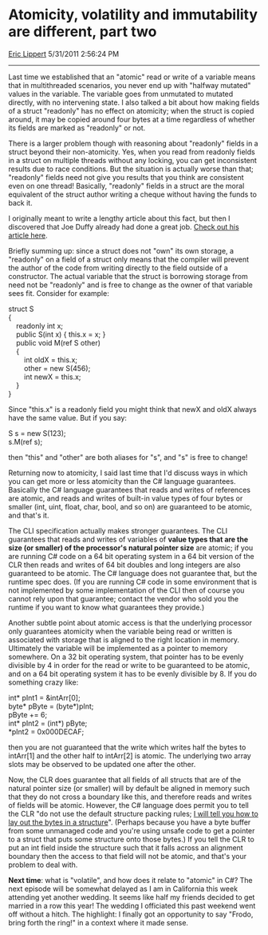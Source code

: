 # Atomicity, volatility and immutability are different, part two

[Eric Lippert](https://social.msdn.microsoft.com/profile/Eric%20Lippert) 5/31/2011 2:56:24 PM

-----

Last time we established that an "atomic" read or write of a variable means that in multithreaded scenarios, you never end up with "halfway mutated" values in the variable. The variable goes from unmutated to mutated directly, with no intervening state. I also talked a bit about how making fields of a struct "readonly" has no effect on atomicity; when the struct is copied around, it may be copied around four bytes at a time regardless of whether its fields are marked as "readonly" or not.

There is a larger problem though with reasoning about "readonly" fields in a struct beyond their non-atomicity. Yes, when you read from readonly fields in a struct on multiple threads without any locking, you can get inconsistent results due to race conditions. But the situation is actually worse than that; "readonly" fields need not give you results that you think are consistent even on one thread\! Basically, "readonly" fields in a struct are the moral equivalent of the struct author writing a cheque without having the funds to back it.

I originally meant to write a lengthy article about this fact, but then I discovered that Joe Duffy already had done a great job. [Check out his article here](http://www.bluebytesoftware.com/blog/2010/07/01/WhenIsAReadonlyFieldNotReadonly.aspx).

Briefly summing up: since a struct does not "own" its own storage, a "readonly" on a field of a struct only means that the compiler will prevent the author of the code from writing directly to the field outside of a constructor. The actual variable that the struct is borrowing storage from need not be "readonly" and is free to change as the owner of that variable sees fit. Consider for example:

 

struct S  
{  
    readonly int x;  
    public S(int x) { this.x = x; }  
    public void M(ref S other)  
    {  
        int oldX = this.x;  
        other = new S(456);  
        int newX = this.x;  
    }  
}

Since "this.x" is a readonly field you might think that newX and oldX always have the same value. But if you say:

 

S s = new S(123);  
s.M(ref s);

then "this" and "other" are both aliases for "s", and "s" is free to change\!

Returning now to atomicity, I said last time that I'd discuss ways in which you can get more or less atomicity than the C\# language guarantees. Basically the C\# language guarantees that reads and writes of references are atomic, and reads and writes of built-in value types of four bytes or smaller (int, uint, float, char, bool, and so on) are guaranteed to be atomic, and that's it.

The CLI specification actually makes stronger guarantees. The CLI guarantees that reads and writes of variables of **value types that are the size (or smaller) of the processor's natural pointer size** are atomic; if you are running C\# code on a 64 bit operating system in a 64 bit version of the CLR then reads and writes of 64 bit doubles and long integers are also guaranteed to be atomic. The C\# language does not guarantee that, but the runtime spec does. (If you are running C\# code in some environment that is not implemented by some implementation of the CLI then of course you cannot rely upon that guarantee; contact the vendor who sold you the runtime if you want to know what guarantees they provide.)

Another subtle point about atomic access is that the underlying processor only guarantees atomicity when the variable being read or written is associated with storage that is aligned to the right location in memory. Ultimately the variable will be implemented as a pointer to memory somewhere. On a 32 bit operating system, that pointer has to be evenly divisible by 4 in order for the read or write to be guaranteed to be atomic, and on a 64 bit operating system it has to be evenly divisible by 8. If you do something crazy like:

 

int\* pInt1 = \&intArr\[0\];  
byte\* pByte = (byte\*)pInt;  
pByte += 6;  
int\* pInt2 = (int\*) pByte;  
\*pInt2 = 0x000DECAF;

then you are not guaranteed that the write which writes half the bytes to intArr\[1\] and the other half to intArr\[2\] is atomic. The underlying two array slots may be observed to be updated one after the other.

Now, the CLR does guarantee that all fields of all structs that are of the natural pointer size (or smaller) will by default be aligned in memory such that they do not cross a boundary like this, and therefore reads and writes of fields will be atomic. However, the C\# language does permit you to tell the CLR "do not use the default structure packing rules; [I will tell you how to lay out the bytes in a structure](http://msdn.microsoft.com/en-us/library/system.runtime.interopservices.structlayoutattribute.aspx)". (Perhaps because you have a byte buffer from some unmanaged code and you're using unsafe code to get a pointer to a struct that puts some structure onto those bytes.) If you tell the CLR to put an int field inside the structure such that it falls across an alignment boundary then the access to that field will not be atomic, and that's your problem to deal with.

**Next time**: what is "volatile", and how does it relate to "atomic" in C\#? The next episode will be somewhat delayed as I am in California this week attending yet another wedding. It seems like half my friends decided to get married in a row this year\! The wedding I officiated this past weekend went off without a hitch. The highlight: I finally got an opportunity to say "Frodo, bring forth the ring\!" in a context where it made sense.

